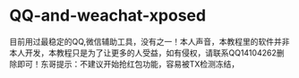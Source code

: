 # QQ-and-weachat-xposed
目前用过最稳定的QQ,微信辅助工具，没有之一！本人声音，本教程里的软件并非本人开发，本教程只是为了让更多的人受益，如有侵权，请联系QQ14104262删除即可！东哥提示：不建议开始抢红包功能，容易被TX检测冻结，
